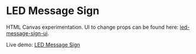 # LED Message Sign

HTML Canvas experimentation. UI to change props can be found here: [led-message-sign-ui](https://github.com/gunnarbirnir/led-message-sign-ui).

Live demo: [LED Message Sign](https://master--willowy-tarsier-1357d9.netlify.app/)
